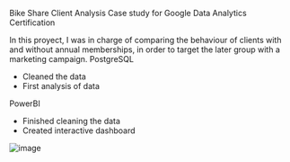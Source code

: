 
Bike Share Client Analysis
Case study for Google Data Analytics Certification

In this proyect, I was in charge of comparing the behaviour of clients with and without annual memberships, in order to target the later group with a marketing campaign.
PostgreSQL
- Cleaned the data
- First analysis of data

PowerBI
- Finished cleaning the data
- Created interactive dashboard

![image](https://user-images.githubusercontent.com/101947684/180795078-aee416bd-7451-41ea-a8f2-e520eb2479f2.png)
